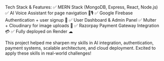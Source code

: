 Tech Stack & Features:
✅ MERN Stack (MongoDB, Express, React, Node.js)
✅ AI Voice Assistant for page navigation 🤖🎙
✅ Google Firebase Authentication + user signup 🔐
✅ User Dashboard & Admin Panel
✅ Multer + Cloudinary for image uploads 📸
✅ Razorpay Payment Gateway Integration 💳
✅ Fully deployed on Render ☁

This project helped me sharpen my skills in AI integration, authentication, payment systems, scalable architecture, and cloud deployment. Excited to apply these skills in real-world challenges!
